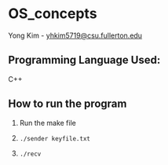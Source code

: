 # OS_concepts
Yong Kim - yhkim5719@csu.fullerton.edu

## Programming Language Used:
C++

## How to run the program
1. Run the make file

2. `./sender keyfile.txt`

3. `./recv`
